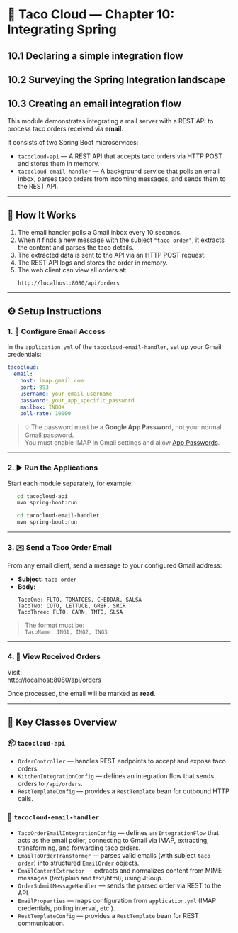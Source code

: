 # 🌮 Taco Cloud — Chapter 10: Integrating Spring
## 10.1 Declaring a simple integration flow
## 10.2 Surveying the Spring Integration landscape
## 10.3 Creating an email integration flow

This module demonstrates integrating a mail server with a REST API to process taco orders received via **email**.

It consists of two Spring Boot microservices:

- `tacocloud-api` — A REST API that accepts taco orders via HTTP POST and stores them in memory.
- `tacocloud-email-handler` — A background service that polls an email inbox, 
                               parses taco orders from incoming messages, and sends them to the REST API.

---

## 🧠 How It Works

1. The email handler polls a Gmail inbox every 10 seconds.
2. When it finds a new message with the subject `"taco order"`, it extracts the content and parses the taco details.
3. The extracted data is sent to the API via an HTTP POST request.
4. The REST API logs and stores the order in memory.
5. The web client can view all orders at:
   ```
   http://localhost:8080/api/orders
   ```

---

## ⚙️ Setup Instructions

### 1. 🔑 Configure Email Access

In the `application.yml` of the `tacocloud-email-handler`, set up your Gmail credentials:

```yaml
tacocloud:
  email:
    host: imap.gmail.com
    port: 993
    username: your_email_username
    password: your_app_specific_password
    mailbox: INBOX
    poll-rate: 10000
```

> 💡 The password must be a **Google App Password**, not your normal Gmail password.  
> You must enable IMAP in Gmail settings and allow [App Passwords](https://support.google.com/accounts/answer/185833?hl=en).

---

### 2. ▶️ Run the Applications

Start each module separately, for example:

```bash
   cd tacocloud-api
   mvn spring-boot:run
```

```bash
   cd tacocloud-email-handler
   mvn spring-boot:run
```

---

### 3. ✉️ Send a Taco Order Email

From any email client, send a message to your configured Gmail address:

- **Subject:** `taco order`  
- **Body:**
  ```
  TacoOne: FLTO, TOMATOES, CHEDDAR, SALSA
  TacoTwo: COTO, LETTUCE, GRBF, SRCR
  TacoThree: FLTO, CARN, TMTO, SLSA
  ```

> The format must be:  
> `TacoName: ING1, ING2, ING3`

---

### 4. 🧪 View Received Orders

Visit:  
[http://localhost:8080/api/orders](http://localhost:8080/api/orders)  

Once processed, the email will be marked as **read**.

---

## 🧩 Key Classes Overview

### 📦 `tacocloud-api`
- `OrderController` — handles REST endpoints to accept and expose taco orders.
- `KitchenIntegrationConfig` — defines an integration flow that sends orders to `/api/orders`.
- `RestTemplateConfig` — provides a `RestTemplate` bean for outbound HTTP calls.

### 📧 `tacocloud-email-handler`
- `TacoOrderEmailIntegrationConfig` — defines an `IntegrationFlow` that acts as the email poller, connecting to Gmail via IMAP, extracting, transforming, and forwarding taco orders.
- `EmailToOrderTransformer` — parses valid emails (with subject `taco order`) into structured `EmailOrder` objects.
- `EmailContentExtractor` — extracts and normalizes content from MIME messages (text/plain and text/html), using JSoup.
- `OrderSubmitMessageHandler` — sends the parsed order via REST to the API.
- `EmailProperties` — maps configuration from `application.yml` (IMAP credentials, polling interval, etc.).
- `RestTemplateConfig` — provides a `RestTemplate` bean for REST communication.





